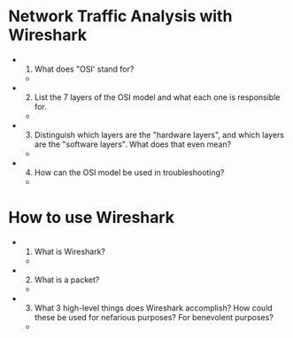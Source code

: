 # Network Traffic Analysis with Wireshark
- 1. What does "OSI' stand for?
    -   
- 2. List the 7 layers of the OSI model and what each one is responsible for.
    -
- 3. Distinguish which layers are the "hardware layers", and which layers are the "software layers". What does that even mean?
    -
- 4. How can the OSI model be used in troubleshooting?
    -
# How to use Wireshark
- 1. What is Wireshark?
    -
- 2. What is a packet?
    -
- 3. What 3 high-level things does Wireshark accomplish? How could these be used for nefarious purposes? For benevolent purposes?
    -
